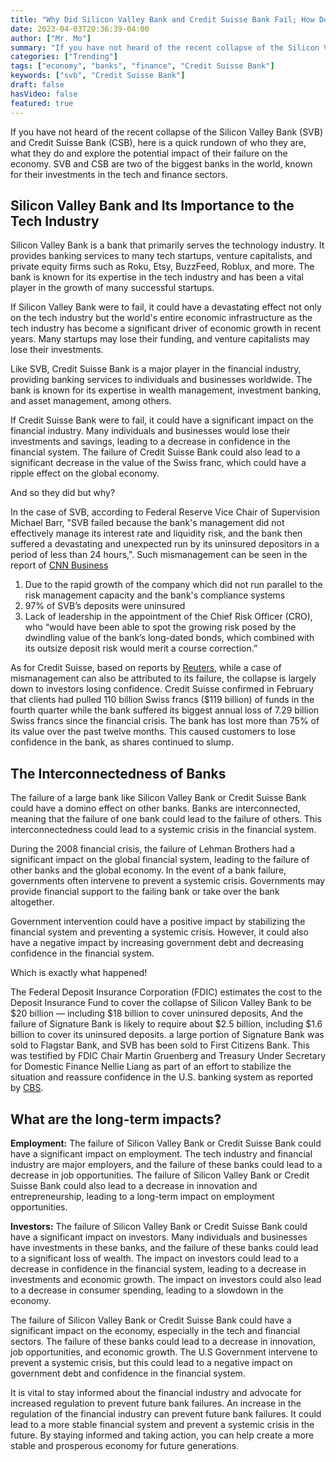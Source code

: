 ```yaml
---
title: "Why Did Silicon Valley Bank and Credit Suisse Bank Fail; How Does It Impact The Economy?"
date: 2023-04-03T20:36:39-04:00
author: ["Mr. Mo"]
summary: "If you have not heard of the recent collapse of the Silicon Valley Bank (SVB) and Credit Suisse Bank (CSB), here is a quick rundown of who they are"
categories: ["Trending"]
tags: ["economy", "banks", "finance", "Credit Suisse Bank"]
keywords: ["svb", "Credit Suisse Bank"]
draft: false
hasVideo: false
featured: true
---
```


If you have not heard of the recent collapse of the Silicon Valley Bank (SVB) and Credit Suisse Bank (CSB), here is a quick rundown of who they are, what they do and explore the potential impact of their failure on the economy. SVB and CSB are two of the biggest banks in the world, known for their investments in the tech and finance sectors.

## Silicon Valley Bank and Its Importance to the Tech Industry

Silicon Valley Bank is a bank that primarily serves the technology industry. It provides banking services to many tech startups, venture capitalists, and private equity firms such as Roku, Etsy, BuzzFeed, Roblux, and more. The bank is known for its expertise in the tech industry and has been a vital player in the growth of many successful startups.

If Silicon Valley Bank were to fail, it could have a devastating effect not only on the tech industry but the world's entire economic infrastructure as the tech industry has become a significant driver of economic growth in recent years. Many startups may lose their funding, and venture capitalists may lose their investments.

Like SVB, Credit Suisse Bank is a major player in the financial industry, providing banking services to individuals and businesses worldwide. The bank is known for its expertise in wealth management, investment banking, and asset management, among others.

If Credit Suisse Bank were to fail, it could have a significant impact on the financial industry. Many individuals and businesses would lose their investments and savings, leading to a decrease in confidence in the financial system. The failure of Credit Suisse Bank could also lead to a significant decrease in the value of the Swiss franc, which could have a ripple effect on the global economy.

And so they did but why?

In the case of SVB, according to Federal Reserve Vice Chair of Supervision Michael Barr, "SVB failed because the bank's management did not effectively manage its interest rate and liquidity risk, and the bank then suffered a devastating and unexpected run by its uninsured depositors in a period of less than 24 hours,". Such mismanagement can be seen in the report of [CNN Business](https://edition.cnn.com/2023/03/26/business/silicon-valley-bank-red-flags/index.html "Visit Cnn Business")

1. Due to the rapid growth of the company which did not run parallel to the risk management capacity and the bank's compliance systems
2. 97% of SVB’s deposits were uninsured
3. Lack of leadership in the appointment of the Chief Risk Officer (CRO), who “would have been able to spot the growing risk posed by the dwindling value of the bank’s long-dated bonds, which combined with its outsize deposit risk would merit a course correction.”

As for Credit Suisse, based on reports by [Reuters](https://www.reuters.com/business/finance/credit-suisse-how-did-it-get-crisis-point-2023-03-16/ "Visit Reuters"), while a case of mismanagement can also be attributed to its failure, the collapse is largely down to investors losing confidence. Credit Suisse confirmed in February that clients had pulled 110 billion Swiss francs ($119 billion) of funds in the fourth quarter while the bank suffered its biggest annual loss of 7.29 billion Swiss francs since the financial crisis. The bank has lost more than 75% of its value over the past twelve months. This caused customers to lose confidence in the bank, as shares continued to slump.

## The Interconnectedness of Banks

The failure of a large bank like Silicon Valley Bank or Credit Suisse Bank could have a domino effect on other banks. Banks are interconnected, meaning that the failure of one bank could lead to the failure of others. This interconnectedness could lead to a systemic crisis in the financial system.

During the 2008 financial crisis, the failure of Lehman Brothers had a significant impact on the global financial system, leading to the failure of other banks and the global economy. In the event of a bank failure, governments often intervene to prevent a systemic crisis. Governments may provide financial support to the failing bank or take over the bank altogether.

Government intervention could have a positive impact by stabilizing the financial system and preventing a systemic crisis. However, it could also have a negative impact by increasing government debt and decreasing confidence in the financial system.

Which is exactly what happened!

The Federal Deposit Insurance Corporation (FDIC) estimates the cost to the Deposit Insurance Fund to cover the collapse of Silicon Valley Bank to be $20 billion — including $18 billion to cover uninsured deposits, And the failure of Signature Bank is likely to require about $2.5 billion, including $1.6 billion to cover its uninsured deposits. a large portion of Signature Bank was sold to Flagstar Bank, and SVB has been sold to First Citizens Bank. This was testified by FDIC Chair Martin Gruenberg and Treasury Under Secretary for Domestic Finance Nellie Liang as part of an effort to stabilize the situation and reassure confidence in the U.S. banking system as reported by [CBS](https://www.cbsnews.com/news/signature-bank-new-york-closed-silicon-valley-bank/).

## What are the long-term impacts?

**Employment:** The failure of Silicon Valley Bank or Credit Suisse Bank could have a significant impact on employment. The tech industry and financial industry are major employers, and the failure of these banks could lead to a decrease in job opportunities. The failure of Silicon Valley Bank or Credit Suisse Bank could also lead to a decrease in innovation and entrepreneurship, leading to a long-term impact on employment opportunities.

**Investors:** The failure of Silicon Valley Bank or Credit Suisse Bank could have a significant impact on investors. Many individuals and businesses have investments in these banks, and the failure of these banks could lead to a significant loss of wealth. The impact on investors could lead to a decrease in confidence in the financial system, leading to a decrease in investments and economic growth. The impact on investors could also lead to a decrease in consumer spending, leading to a slowdown in the economy.

The failure of Silicon Valley Bank or Credit Suisse Bank could have a significant impact on the economy, especially in the tech and financial sectors. The failure of these banks could lead to a decrease in innovation, job opportunities, and economic growth. The U.S Government intervene to prevent a systemic crisis, but this could lead to a negative impact on government debt and confidence in the financial system.

It is vital to stay informed about the financial industry and advocate for increased regulation to prevent future bank failures. An increase in the regulation of the financial industry can prevent future bank failures. It could lead to a more stable financial system and prevent a systemic crisis in the future. By staying informed and taking action, you can help create a more stable and prosperous economy for future generations.
